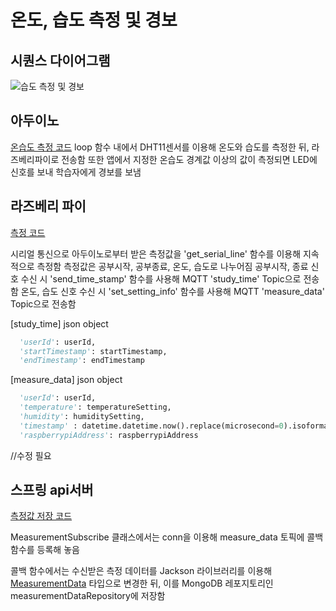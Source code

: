# 온도, 습도 측정 및 경보
## 시퀀스 다이어그램
![습도 측정 및 경보](https://user-images.githubusercontent.com/29668913/187031901-58f8d1ba-756f-42d9-92df-107fbaab8a97.jpg)
## 아두이노
[온습도 측정 코드](https://github.com/veryneuron/study_mate_project/blob/main/arduino/temphumidtimer.ino)
loop 함수 내에서 DHT11센서를 이용해 온도와 습도를 측정한 뒤, 라즈베리파이로 전송함
또한 앱에서 지정한 온습도 경계값 이상의 값이 측정되면 LED에 신호를 보내 학습자에게 경보를 보냄

## 라즈베리 파이
[측정 코드](https://github.com/veryneuron/study_mate_project/blob/main/raspberry_pi/eyetracking_raspi/main.py)

시리얼 통신으로 아두이노로부터 받은 측정값을 'get_serial_line' 함수를 이용해 지속적으로 측정함
측정값은 공부시작, 공부종료, 온도, 습도로 나누어짐
공부시작, 종료 신호 수신 시 'send_time_stamp' 함수를 사용해 MQTT 'study_time' Topic으로 전송함
온도, 습도 신호 수신 시 'set_setting_info' 함수를 사용해 MQTT 'measure_data' Topic으로 전송함

[study_time] json object
```python
  'userId': userId,
  'startTimestamp': startTimestamp,
  'endTimestamp': endTimestamp
```

[measure_data] json object
```python
  'userId': userId,
  'temperature': temperatureSetting,  
  'humidity': humiditySetting,
  'timestamp' : datetime.datetime.now().replace(microsecond=0).isoformat(),
  'raspberrypiAddress': raspberrypiAddress
```


//수정 필요
## 스프링 api서버
[측정값 저장 코드](https://github.com/veryneuron/study_mate_project/blob/main/server/api/src/main/java/com/studymate/api/measurement/subscribe/MeasurementSubscribe.java)

MeasurementSubscribe 클래스에서는 conn을 이용해 measure_data 토픽에 콜백 함수를 등록해 놓음

콜백 함수에서는 수신받은 측정 데이터를 Jackson 라이브러리를 이용해 [MeasurementData](https://github.com/veryneuron/study_mate_project/blob/main/server/api/src/main/java/com/studymate/api/measurement/model/MeasurementData.java) 타입으로 변경한 뒤, 이를 MongoDB 레포지토리인 measurementDataRepository에 저장함
